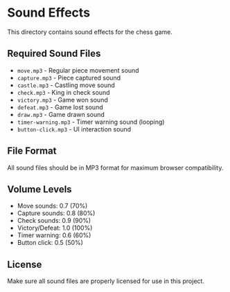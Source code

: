 # Sound Effects

This directory contains sound effects for the chess game.

## Required Sound Files

- `move.mp3` - Regular piece movement sound
- `capture.mp3` - Piece captured sound
- `castle.mp3` - Castling move sound
- `check.mp3` - King in check sound
- `victory.mp3` - Game won sound
- `defeat.mp3` - Game lost sound
- `draw.mp3` - Game drawn sound
- `timer-warning.mp3` - Timer warning sound (looping)
- `button-click.mp3` - UI interaction sound

## File Format

All sound files should be in MP3 format for maximum browser compatibility.

## Volume Levels

- Move sounds: 0.7 (70%)
- Capture sounds: 0.8 (80%)
- Check sounds: 0.9 (90%)
- Victory/Defeat: 1.0 (100%)
- Timer warning: 0.6 (60%)
- Button click: 0.5 (50%)

## License

Make sure all sound files are properly licensed for use in this project.